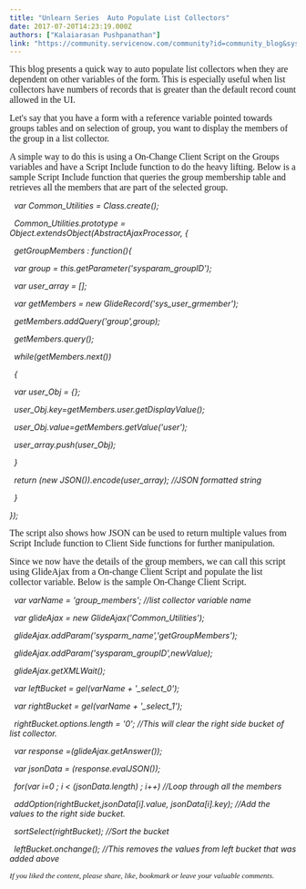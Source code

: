 ```yaml
---
title: "Unlearn Series  Auto Populate List Collectors"
date: 2017-07-20T14:23:19.000Z
authors: ["Kalaiarasan Pushpanathan"]
link: "https://community.servicenow.com/community?id=community_blog&sys_id=1bdd6ae9dbd0dbc01dcaf3231f96194a"
---
```

<p><span style="font-family: verdana, geneva; font-size: 12pt;">This blog presents a quick way to auto populate list collectors when they are dependent on other variables of the form. This is especially useful when list collectors have numbers of records that is greater than the default record count allowed in the UI.</span></p><p></p><p><span style="font-family: verdana, geneva; font-size: 12pt;">Let's say that you have a form with a reference variable pointed towards groups tables and on selection of group, you want to display the members of the group in a list collector.</span></p><p></p><p><span style="font-family: verdana, geneva; font-size: 12pt;">A simple way to do this is using a On-Change Client Script on the Groups variables and have a Script Include function to do the heavy lifting. Below is a sample Script Include function that queries the group membership table and retrieves all the members that are part of the selected group.</span></p><p></p><p><em>   var Common_Utilities = Class.create();</em></p><p><em>   Common_Utilities.prototype = Object.extendsObject(AbstractAjaxProcessor, {</em></p><p><em>   getGroupMembers : function(){</em></p><p><em>   var group = this.getParameter('sysparam_groupID');</em></p><p><em>   var user_array = [];</em></p><p></p><p><em>   var getMembers = new GlideRecord('sys_user_grmember');</em></p><p><em>   getMembers.addQuery('group',group);</em></p><p><em>   getMembers.query();</em></p><p><em>   while(getMembers.next())</em></p><p><em>   {</em></p><p><em>   var user_Obj = {};</em></p><p><em>   user_Obj.key=getMembers.user.getDisplayValue();</em></p><p><em>   user_Obj.value=getMembers.getValue('user');</em></p><p><em>   user_array.push(user_Obj);</em></p><p><em>   }</em></p><p></p><p><em>   return (new JSON()).encode(user_array); //JSON formatted string</em></p><p></p><p><em>   }</em></p><p><em>});</em></p><p></p><p><span style="font-family: verdana, geneva; font-size: 12pt;">The script also shows how JSON can be used to return multiple values from Script Include function to Client Side functions for further manipulation.</span></p><p></p><p><span style="font-family: verdana, geneva; font-size: 12pt;">Since we now have the details of the group members, we can call this script using GlideAjax from a On-change Client Script and populate the list collector variable. Below is the sample On-Change Client Script.</span></p><p></p><p><em>   var varName = 'group_members'; //list collector variable name</em></p><p><em>   var glideAjax = new GlideAjax('Common_Utilities');</em></p><p><em>   glideAjax.addParam('sysparm_name','getGroupMembers');</em></p><p><em>   glideAjax.addParam('sysparam_groupID',newValue);</em></p><p><em>   glideAjax.getXMLWait();</em></p><p></p><p><em>   var leftBucket = gel(varName + '_select_0');</em></p><p><em>   var rightBucket = gel(varName + '_select_1');</em></p><p><em>   rightBucket.options.length = '0'; //This will clear the right side bucket of list collector.</em></p><p></p><p><em>   var response =(glideAjax.getAnswer());</em></p><p><em>   var jsonData = (response.evalJSON());</em></p><p><em>   for(var i=0 ; i &lt; (jsonData.length) ; i++) //Loop through all the members </em></p><p><em>   addOption(rightBucket,jsonData[i].value, jsonData[i].key); //Add the values to the right side bucket.</em></p><p></p><p><em>   sortSelect(rightBucket); //Sort the bucket </em></p><p><em>   leftBucket.onchange(); //This removes the values from left bucket that was added above</em></p><p></p><p><span style="font-family: verdana, geneva; font-size: 10pt;"><em>If you liked the content, please share, like, bookmark or leave your valuable comments.</em></span></p>